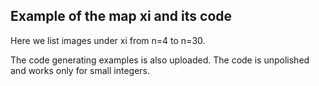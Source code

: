 ## Example of the map xi and its code


Here we list images under xi from n=4 to n=30.

The code generating examples is also uploaded.
The code is unpolished and works only for small integers. 

